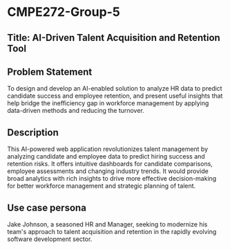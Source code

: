 # CMPE272-Group-5

## Title: AI-Driven Talent Acquisition and Retention Tool

## Problem Statement
To design and develop an AI-enabled solution to analyze HR data to predict candidate success and employee retention, and present useful insights that help bridge the inefficiency gap in workforce management by applying data-driven methods and reducing the turnover.

## Description
This AI-powered web application revolutionizes talent management by analyzing candidate and employee data to predict hiring success and retention risks. It offers intuitive dashboards for candidate comparisons, employee assessments and changing industry trends. It would provide broad analytics with rich insights to drive more effective decision-making for better workforce management and strategic planning of talent.

## Use case persona
Jake Johnson, a seasoned HR and Manager, seeking to modernize his team's approach to talent acquisition and retention in the rapidly evolving software development sector.
